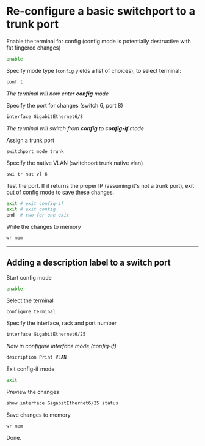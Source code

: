 # Re-configure a basic switchport to a trunk port
Enable the terminal for config (config mode is potentially destructive with fat fingered changes)
```bash
enable
```

Specify mode type (`config` yields a list of choices), to select terminal:
```bash
conf t
```

*The terminal will now enter **config** mode*

Specify the port for changes (switch 6, port 8)
```bash
interface GigabitEthernet6/8
```
*The terminal will switch from **config** to **config-if** mode*

Assign a trunk port
```bash
switchport mode trunk
```

Specify the native VLAN (switchport trunk native vlan)
```bash
swi tr nat vl 6
```

Test the port.  If it returns the proper IP (assuming it's not a trunk port), exit out of config mode to save these changes.

```bash
exit # exit config-if
exit # exit config
end  # two for one exit
```

Write the changes to memory
```bash
wr mem
```
***
## Adding a description label to a switch port
Start config mode
```bash
enable
```
Select the terminal
```bash
configure terminal
```

Specify the interface, rack and port number
```bash
interface GigabitEthernet6/25
```

*Now in configure interface mode (config-if)*

```bash
description Print VLAN
```

Exit config-if mode
```bash
exit
```

Preview the changes
```bash
show interface GigabitEthernet6/25 status
```

Save changes to memory
```bash
wr mem
```

Done.
